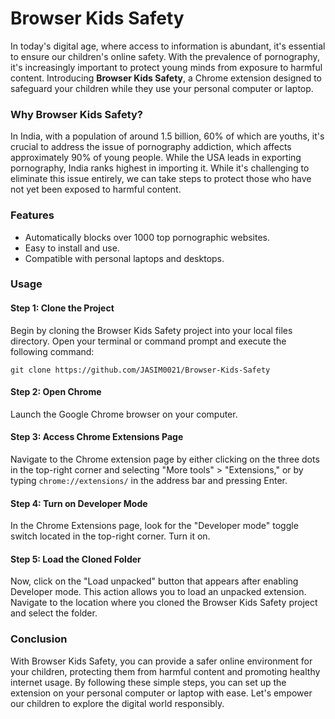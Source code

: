 # Browser Kids Safety

In today's digital age, where access to information is abundant, it's essential to ensure our children's online safety. With the prevalence of pornography, it's increasingly important to protect young minds from exposure to harmful content. Introducing **Browser Kids Safety**, a Chrome extension designed to safeguard your children while they use your personal computer or laptop.

### Why Browser Kids Safety?

In India, with a population of around 1.5 billion, 60% of which are youths, it's crucial to address the issue of pornography addiction, which affects approximately 90% of young people. While the USA leads in exporting pornography, India ranks highest in importing it. While it's challenging to eliminate this issue entirely, we can take steps to protect those who have not yet been exposed to harmful content.

### Features

- Automatically blocks over 1000 top pornographic websites.
- Easy to install and use.
- Compatible with personal laptops and desktops.

### Usage

#### Step 1: Clone the Project

Begin by cloning the Browser Kids Safety project into your local files directory. Open your terminal or command prompt and execute the following command:

```
git clone https://github.com/JASIM0021/Browser-Kids-Safety
```

#### Step 2: Open Chrome

Launch the Google Chrome browser on your computer.

#### Step 3: Access Chrome Extensions Page

Navigate to the Chrome extension page by either clicking on the three dots in the top-right corner and selecting "More tools" > "Extensions," or by typing `chrome://extensions/` in the address bar and pressing Enter.

#### Step 4: Turn on Developer Mode

In the Chrome Extensions page, look for the "Developer mode" toggle switch located in the top-right corner. Turn it on.

#### Step 5: Load the Cloned Folder

Now, click on the "Load unpacked" button that appears after enabling Developer mode. This action allows you to load an unpacked extension. Navigate to the location where you cloned the Browser Kids Safety project and select the folder.

### Conclusion

With Browser Kids Safety, you can provide a safer online environment for your children, protecting them from harmful content and promoting healthy internet usage. By following these simple steps, you can set up the extension on your personal computer or laptop with ease. Let's empower our children to explore the digital world responsibly.
